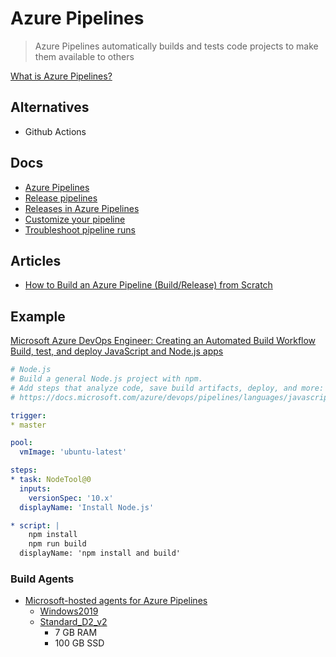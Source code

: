 # Azure Pipelines

> Azure Pipelines automatically builds and tests code projects to make them available to others

[What is Azure Pipelines?](https://docs.microsoft.com/en-us/azure/devops/pipelines/get-started/what-is-azure-pipelines?view=azure-devops)

## Alternatives

* Github Actions

## Docs

* [Azure Pipelines](https://docs.microsoft.com/en-us/azure/devops/pipelines/?view=azure-devops)
* [Release pipelines](https://docs.microsoft.com/en-us/azure/devops/pipelines/release/?view=azure-devops)
* [Releases in Azure Pipelines](https://docs.microsoft.com/en-us/azure/devops/pipelines/release/releases?view=azure-devops)
* [Customize your pipeline](https://docs.microsoft.com/en-us/azure/devops/pipelines/customize-pipeline?view=azure-devops)
* [Troubleshoot pipeline runs](https://docs.microsoft.com/en-us/azure/devops/pipelines/troubleshooting/troubleshooting?view=azure-devops)

## Articles

* [How to Build an Azure Pipeline (Build/Release) from Scratch](https://adamtheautomator.com/azure-pipelines/)

## Example

[Microsoft Azure DevOps Engineer: Creating an Automated Build Workflow](https://app.pluralsight.com/library/courses/microsoft-azure-creating-automated-build-workflow/table-of-contents)
[Build, test, and deploy JavaScript and Node.js apps](https://docs.microsoft.com/en-us/azure/devops/pipelines/ecosystems/javascript?view=azure-devops&tabs=code)

```yml
# Node.js
# Build a general Node.js project with npm.
# Add steps that analyze code, save build artifacts, deploy, and more:
# https://docs.microsoft.com/azure/devops/pipelines/languages/javascript

trigger:
* master

pool:
  vmImage: 'ubuntu-latest'

steps:
* task: NodeTool@0
  inputs:
    versionSpec: '10.x'
  displayName: 'Install Node.js'

* script: |
    npm install
    npm run build
  displayName: 'npm install and build'
```



### Build Agents

* [Microsoft-hosted agents for Azure Pipelines](https://docs.microsoft.com/en-us/azure/devops/pipelines/agents/hosted?view=azure-devops&tabs=yaml)
  * [Windows2019](https://github.com/actions/virtual-environments/blob/main/images/win/Windows2019-Readme.md)
  * [Standard_D2_v2](https://docs.microsoft.com/en-us/azure/virtual-machines/dv2-dsv2-series#dsv2-series)
    * 7 GB RAM
    * 100 GB SSD
